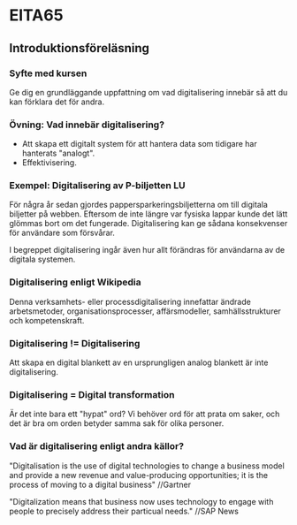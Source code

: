 # EITA65

## Introduktionsföreläsning

### Syfte med kursen

Ge dig en grundläggande uppfattning om vad digitalisering innebär så att du kan förklara det för andra.

### Övning: Vad innebär digitalisering?

- Att skapa ett digitalt system för att hantera data som tidigare har hanterats "analogt".
- Effektivisering.

### Exempel: Digitalisering av P-biljetten LU

För några år sedan gjordes pappersparkeringsbiljetterna om till digitala biljetter på webben. Eftersom de inte längre var fysiska lappar kunde det lätt glömmas bort om det fungerade. Digitalisering kan ge sådana konsekvenser för användare som försvårar.

I begreppet digitalisering ingår även hur allt förändras för användarna av de digitala systemen.

### Digitalisering enligt Wikipedia

Denna verksamhets- eller processdigitalisering innefattar ändrade arbetsmetoder, organisationsprocesser, affärsmodeller, samhällsstrukturer och kompetenskraft.

### Digitalisering != Digitalisering

Att skapa en digital blankett av en ursprungligen analog blankett är inte digitalisering.

### Digitalisering = Digital transformation

Är det inte bara ett "hypat" ord?
Vi behöver ord för att prata om saker, och det är bra om orden betyder samma sak för olika personer.

### Vad är digitalisering enligt andra källor?

"Digitalisation is the use of digital technologies to change a business model and provide a new revenue and value-producing opportunities; it is the process of moving to a digital business" //Gartner

"Digitalization means that business now uses technology to engage with people to precisely address their particual needs." //SAP News
